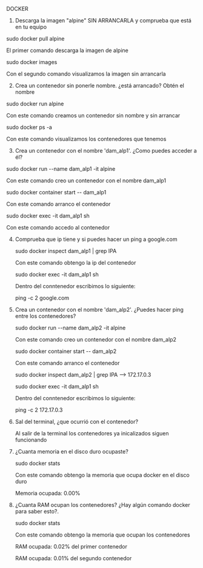 DOCKER


1. Descarga la imagen "alpine" SIN ARRANCARLA y comprueba que está en tu equipo

sudo docker pull alpine

El primer comando descarga la imagen de alpine

sudo docker images


Con el segundo comando visualizamos la imagen sin arrancarla


2. Crea un contenedor sin ponerle nombre. ¿está arrancado? Obtén el nombre

sudo docker run alpine

Con este comando creamos un contenedor sin nombre y sin arrancar 

sudo docker ps -a

Con este comando visualizamos los contenedores que tenemos

3. Crea un contenedor con el nombre 'dam_alp1'. ¿Como puedes acceder a él?

sudo docker run --name dam_alp1 -it alpine

Con este comando creo un contenedor con el nombre dam_alp1

sudo docker container start -- dam_alp1

Con este comando arranco el contenedor

sudo docker exec -it dam_alp1 sh

Con este comando accedo al contenedor

4. Comprueba que ip tiene y si puedes hacer un ping a google.com

    sudo docker inspect dam_alp1 | grep IPA
    
    Con este comando obtengo la ip del contenedor

    sudo docker exec -it dam_alp1 sh

    Dentro del conntenedor escribimos lo siguiente:

    ping -c 2 google.com

5. Crea un contenedor con el nombre 'dam_alp2'. ¿Puedes hacer ping entre los contenedores?

    sudo docker run --name dam_alp2 -it alpine

    Con este comando creo un contenedor con el nombre dam_alp2

    sudo docker container start -- dam_alp2

    Con este comando arranco el contenedor

    sudo docker inspect dam_alp2 | grep IPA --> 172.17.0.3
    
    sudo docker exec -it dam_alp1 sh

    Dentro del conntenedor escribimos lo siguiente:

    ping -c 2 172.17.0.3

6. Sal del terminal, ¿que ocurrió con el contenedor?

    Al salir de la terminal los contenedores ya inicalizados siguen funcionando

7. ¿Cuanta memoria en el disco duro ocupaste?

    sudo docker stats

    Con este comando obtengo la memoria que ocupa docker en el disco duro

    Memoria ocupada: 0.00%


8. ¿Cuanta RAM ocupan los contenedores? ¿Hay algún comando docker para saber esto?.


   sudo docker stats

   Con este comando obtengo la memoria que ocupan los contenedores

   RAM ocupada: 0.02% del primer contenedor

   RAM ocupada: 0.01% del segundo contenedor